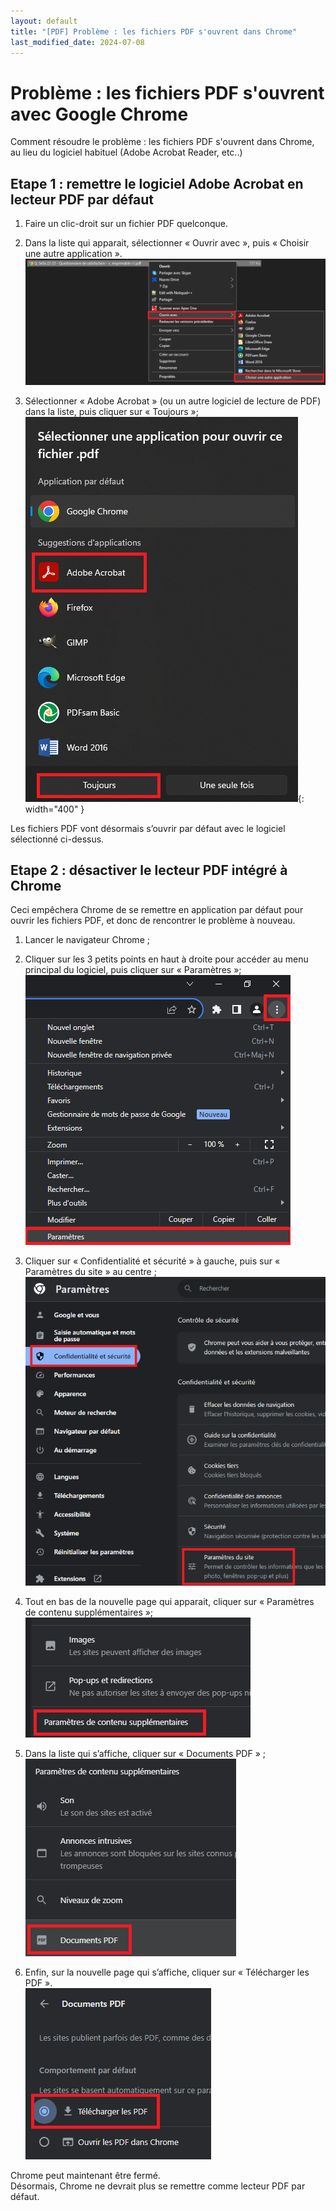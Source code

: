 ```yaml
---
layout: default
title: "[PDF] Problème : les fichiers PDF s'ouvrent dans Chrome"
last_modified_date: 2024-07-08
---
```


# Problème : les fichiers PDF s'ouvrent avec Google Chrome  
  
Comment résoudre le problème : les fichiers PDF s'ouvrent dans Chrome, au lieu du logiciel habituel (Adobe Acrobat Reader, etc..)


## Etape 1 : remettre le logiciel Adobe Acrobat en lecteur PDF par défaut
1.	Faire un clic-droit sur un fichier PDF quelconque.
    
2.	Dans la liste qui apparait, sélectionner « Ouvrir avec », puis « Choisir une autre application ».
    ![](IMG_Pb-PDF-Chrome-1.png)    
      
3.	Sélectionner « Adobe Acrobat » (ou un autre logiciel de lecture de PDF) dans la liste, puis cliquer sur  « Toujours »;  
    ![](IMG_Pb-PDF-Chrome-2.png){: width="400" }

Les fichiers PDF vont désormais s’ouvrir par défaut avec le logiciel sélectionné ci-dessus.
## Etape 2 : désactiver le lecteur PDF intégré à Chrome

Ceci empêchera Chrome de se remettre en application par défaut pour ouvrir les fichiers PDF, et donc de rencontrer le problème à nouveau.

1. Lancer le navigateur Chrome ;  

2. Cliquer sur les 3 petits points en haut à droite pour accéder au menu principal du logiciel, puis cliquer sur  « Paramètres »;   
    ![](IMG_Pb-PDF-Chrome-3.png)
    
3. Cliquer sur « Confidentialité et sécurité » à gauche, puis sur « Paramètres du site » au centre ;  
    ![](IMG_Pb-PDF-Chrome-4.png)
    
4. Tout en bas de la nouvelle page qui apparait, cliquer sur « Paramètres de contenu supplémentaires »;  
![](IMG_Pb-PDF-Chrome-5.png)
  
5. Dans la liste qui s’affiche, cliquer sur « Documents PDF » ;  
    ![](IMG_Pb-PDF-Chrome-6.png)
    
6. Enfin, sur la nouvelle page qui s’affiche, cliquer sur « Télécharger les PDF ».  
     ![](IMG_Pb-PDF-Chrome-7.png)

Chrome peut maintenant être fermé.  
Désormais, Chrome ne devrait plus se remettre comme lecteur PDF par défaut.
